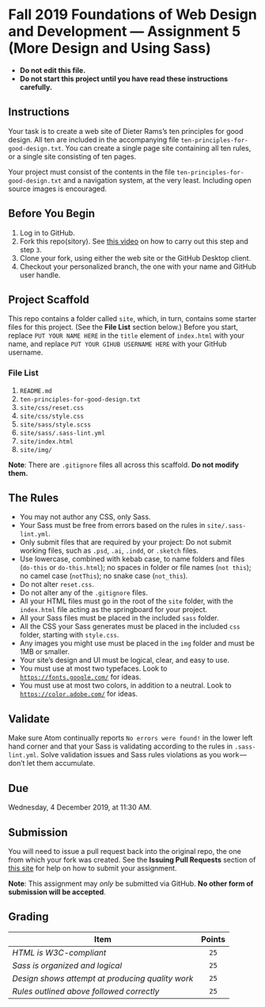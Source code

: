 # Fall 2019 Foundations of Web Design and Development — Assignment 5 (More Design and Using Sass)

* **Do not edit this file.**  
* **Do not start this project until you have read these instructions carefully.**

## Instructions
Your task is to create a web site of Dieter Rams’s ten principles for good design. All ten are included in the accompanying file `ten-principles-for-good-design.txt`. You can create a single page site containing all ten rules, or a single site consisting of ten pages.

Your project must consist of the contents in the file `ten-principles-for-good-design.txt` and a navigation system, at the very least. Including open source images is encouraged.

## Before You Begin
1. Log in to GitHub.
2. Fork this repo(sitory). See [this video](http://code-warrior.github.io/tutorials/git/github/forking-and-cloning-at-the-github-web-site/) on how to carry out this step and step `3`.
3. Clone your fork, using either the web site or the GitHub Desktop client.
4. Checkout your personalized branch, the one with your name and GitHub user handle.

## Project Scaffold
This repo contains a folder called `site`, which, in turn, contains some starter files for this project. (See the **File List** section below.) Before you start, replace `PUT YOUR NAME HERE` in the `title` element of `index.html` with your name, and replace `PUT YOUR GIHUB USERNAME HERE` with your GitHub username.

### File List
1. `README.md`
2. `ten-principles-for-good-design.txt`
3. `site/css/reset.css`
4. `site/css/style.css`
5. `site/sass/style.scss`
6. `site/sass/.sass-lint.yml`
7. `site/index.html`
8. `site/img/`

**Note**: There are `.gitignore` files all across this scaffold. **Do not modify them.**
## The Rules
* You may not author any CSS, only Sass.
* Your Sass must be free from errors based on the rules in `site/.sass-lint.yml`.
* Only submit files that are required by your project: Do not submit working files, such as `.psd`, `.ai`, `.indd`, or `.sketch` files.
* Use lowercase, combined with kebab case, to name folders and files (`do-this` or `do-this.html`); no spaces in folder or file names (`not this`); no camel case (`notThis`); no snake case (`not_this`).
* Do not alter `reset.css`.
* Do not alter any of the `.gitignore` files.
* All your HTML files must go in the root of the `site` folder, with the `index.html` file acting as the springboard for your project.
* All your Sass files must be placed in the included `sass` folder.
* All the CSS your Sass generates must be placed in the included `css` folder, starting with `style.css`.
* Any images you might use must be placed in the `img` folder and must be 1MB or smaller.
* Your site’s design and UI must be logical, clear, and easy to use.
* You must use at most two typefaces. Look to [`https://fonts.google.com/`](https://fonts.google.com/) for ideas.
* You must use at most two colors, in addition to a neutral. Look to [`https://color.adobe.com/`](https://color.adobe.com/) for ideas.

## Validate
Make sure Atom continually reports `No errors were found!` in the lower left hand corner and that your Sass is validating according to the rules in `.sass-lint.yml`. Solve validation issues and Sass rules violations as you work — don’t let them accumulate.

## Due
Wednesday, 4 December 2019, at 11:30 AM.

## Submission
You will need to issue a pull request back into the original repo, the one from which your fork was created. See the **Issuing Pull Requests** section of [this site](http://code-warrior.github.io/tutorials/git/github/index.html) for help on how to submit your assignment.

**Note**: This assignment may *only* be submitted via GitHub. **No other form of submission will be accepted**.

## Grading
| Item                                             | Points |
|--------------------------------------------------|:------:|
| *HTML is W3C-compliant*                          | `25`   |
| *Sass is organized and logical*                  | `25`   |
| *Design shows attempt at producing quality work* | `25`   |
| *Rules outlined above followed correctly*        | `25`   |
